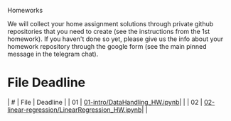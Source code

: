 Homeworks

We will collect your home assignment solutions through private github repositories that you need to create (see the instructions from the 1st homework). If you haven't done so yet, please give us the info about your homework repository through the google form (see the main pinned message in the telegram chat).

#	File	Deadline

| # | File | Deadline |
| 01 | [01-intro/DataHandling_HW.ipynb](01-intro/DataHandling_HW.ipynb)| |
| 02 | [02-linear-regression/LinearRegression_HW.ipynb](02-linear-regression/LinearRegression_HW.ipynb)| |

